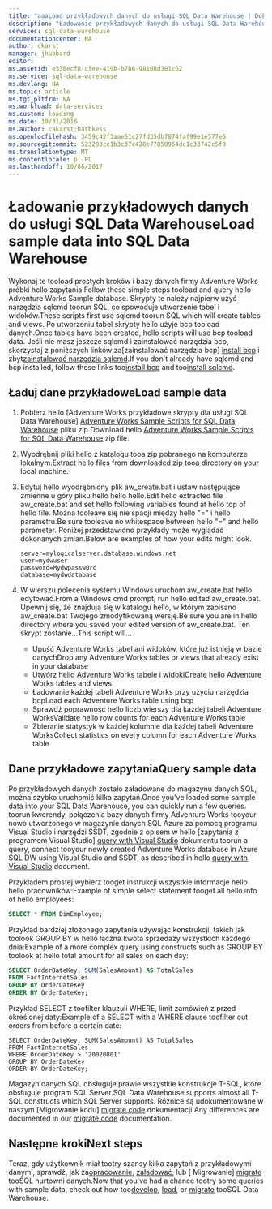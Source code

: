 ```yaml
---
title: "aaaLoad przykładowych danych do usługi SQL Data Warehouse | Dokumentacja firmy Microsoft"
description: "Ładowanie przykładowych danych do usługi SQL Data Warehouse"
services: sql-data-warehouse
documentationcenter: NA
author: ckarst
manager: jhubbard
editor: 
ms.assetid: e338ecf8-cfee-419b-b7b6-98108d381c62
ms.service: sql-data-warehouse
ms.devlang: NA
ms.topic: article
ms.tgt_pltfrm: NA
ms.workload: data-services
ms.custom: loading
ms.date: 10/31/2016
ms.author: cakarst;barbkess
ms.openlocfilehash: 3459c42f3aae51c27fd35db7874faf99e1e577e5
ms.sourcegitcommit: 523283cc1b3c37c428e77850964dc1c33742c5f0
ms.translationtype: MT
ms.contentlocale: pl-PL
ms.lasthandoff: 10/06/2017
---
```

# <a name="load-sample-data-into-sql-data-warehouse"></a><span data-ttu-id="b4c08-103">Ładowanie przykładowych danych do usługi SQL Data Warehouse</span><span class="sxs-lookup"><span data-stu-id="b4c08-103">Load sample data into SQL Data Warehouse</span></span>
<span data-ttu-id="b4c08-104">Wykonaj te tooload prostych kroków i bazy danych firmy Adventure Works próbki hello zapytania.</span><span class="sxs-lookup"><span data-stu-id="b4c08-104">Follow these simple steps tooload and query hello Adventure Works Sample database.</span></span> <span data-ttu-id="b4c08-105">Skrypty te należy najpierw użyć narzędzia sqlcmd toorun SQL, co spowoduje utworzenie tabel i widoków.</span><span class="sxs-lookup"><span data-stu-id="b4c08-105">These scripts first use sqlcmd toorun SQL which will create tables and views.</span></span> <span data-ttu-id="b4c08-106">Po utworzeniu tabel skrypty hello użyje bcp tooload danych.</span><span class="sxs-lookup"><span data-stu-id="b4c08-106">Once tables have been created, hello scripts will use bcp tooload data.</span></span>  <span data-ttu-id="b4c08-107">Jeśli nie masz jeszcze sqlcmd i zainstalować narzędzia bcp, skorzystaj z poniższych linków za[zainstalować narzędzia bcp] [ install bcp] i zbyt[zainstalować narzędzia sqlcmd][install sqlcmd].</span><span class="sxs-lookup"><span data-stu-id="b4c08-107">If you don't already have sqlcmd and bcp installed, follow these links too[install bcp][install bcp] and too[install sqlcmd][install sqlcmd].</span></span>

## <a name="load-sample-data"></a><span data-ttu-id="b4c08-108">Ładuj dane przykładowe</span><span class="sxs-lookup"><span data-stu-id="b4c08-108">Load sample data</span></span>
1. <span data-ttu-id="b4c08-109">Pobierz hello [Adventure Works przykładowe skrypty dla usługi SQL Data Warehouse] [ Adventure Works Sample Scripts for SQL Data Warehouse] pliku zip.</span><span class="sxs-lookup"><span data-stu-id="b4c08-109">Download hello [Adventure Works Sample Scripts for SQL Data Warehouse][Adventure Works Sample Scripts for SQL Data Warehouse] zip file.</span></span>
2. <span data-ttu-id="b4c08-110">Wyodrębnij pliki hello z katalogu tooa zip pobranego na komputerze lokalnym.</span><span class="sxs-lookup"><span data-stu-id="b4c08-110">Extract hello files from downloaded zip tooa directory on your local machine.</span></span>
3. <span data-ttu-id="b4c08-111">Edytuj hello wyodrębniony plik aw_create.bat i ustaw następujące zmienne u góry pliku hello hello hello.</span><span class="sxs-lookup"><span data-stu-id="b4c08-111">Edit hello extracted file aw_create.bat and set hello following variables found at hello top of hello file.</span></span>  <span data-ttu-id="b4c08-112">Można tooleave się nie spacji między hello "=" i hello parametru.</span><span class="sxs-lookup"><span data-stu-id="b4c08-112">Be sure tooleave no whitespace between hello "=" and hello parameter.</span></span>  <span data-ttu-id="b4c08-113">Poniżej przedstawiono przykłady może wyglądać dokonanych zmian.</span><span class="sxs-lookup"><span data-stu-id="b4c08-113">Below are examples of how your edits might look.</span></span>
   
    ```
    server=mylogicalserver.database.windows.net
    user=mydwuser
    password=Mydwpassw0rd
    database=mydwdatabase
    ```
4. <span data-ttu-id="b4c08-114">W wierszu polecenia systemu Windows uruchom aw_create.bat hello edytować.</span><span class="sxs-lookup"><span data-stu-id="b4c08-114">From a Windows cmd prompt, run hello edited aw_create.bat.</span></span>  <span data-ttu-id="b4c08-115">Upewnij się, że znajdują się w katalogu hello, w którym zapisano aw_create.bat Twojego zmodyfikowaną wersję.</span><span class="sxs-lookup"><span data-stu-id="b4c08-115">Be sure you are in hello directory where you saved your edited version of aw_create.bat.</span></span>
   <span data-ttu-id="b4c08-116">Ten skrypt zostanie...</span><span class="sxs-lookup"><span data-stu-id="b4c08-116">This script will...</span></span>
   
   * <span data-ttu-id="b4c08-117">Upuść Adventure Works tabel ani widoków, które już istnieją w bazie danych</span><span class="sxs-lookup"><span data-stu-id="b4c08-117">Drop any Adventure Works tables or views that already exist in your database</span></span>
   * <span data-ttu-id="b4c08-118">Utwórz hello Adventure Works tabele i widoki</span><span class="sxs-lookup"><span data-stu-id="b4c08-118">Create hello Adventure Works tables and views</span></span>
   * <span data-ttu-id="b4c08-119">Ładowanie każdej tabeli Adventure Works przy użyciu narzędzia bcp</span><span class="sxs-lookup"><span data-stu-id="b4c08-119">Load each Adventure Works table using bcp</span></span>
   * <span data-ttu-id="b4c08-120">Sprawdź poprawność hello liczb wierszy dla każdej tabeli Adventure Works</span><span class="sxs-lookup"><span data-stu-id="b4c08-120">Validate hello row counts for each Adventure Works table</span></span>
   * <span data-ttu-id="b4c08-121">Zbieranie statystyk w każdej kolumnie dla każdej tabeli Adventure Works</span><span class="sxs-lookup"><span data-stu-id="b4c08-121">Collect statistics on every column for each Adventure Works table</span></span>

## <a name="query-sample-data"></a><span data-ttu-id="b4c08-122">Dane przykładowe zapytania</span><span class="sxs-lookup"><span data-stu-id="b4c08-122">Query sample data</span></span>
<span data-ttu-id="b4c08-123">Po przykładowych danych zostało załadowane do magazynu danych SQL, można szybko uruchomić kilka zapytań.</span><span class="sxs-lookup"><span data-stu-id="b4c08-123">Once you've loaded some sample data into your SQL Data Warehouse, you can quickly run a few queries.</span></span>  <span data-ttu-id="b4c08-124">toorun kwerendy, połączenia bazy danych firmy Adventure Works tooyour nowo utworzonego w magazynie danych SQL Azure za pomocą programu Visual Studio i narzędzi SSDT, zgodnie z opisem w hello [zapytania z programem Visual Studio] [ query with Visual Studio] dokumentu.</span><span class="sxs-lookup"><span data-stu-id="b4c08-124">toorun a query, connect tooyour newly created Adventure Works database in Azure SQL DW using Visual Studio and SSDT, as described in hello [query with Visual Studio][query with Visual Studio] document.</span></span>

<span data-ttu-id="b4c08-125">Przykładem prostej wybierz tooget instrukcji wszystkie informacje hello hello pracowników:</span><span class="sxs-lookup"><span data-stu-id="b4c08-125">Example of simple select statement tooget all hello info of hello employees:</span></span>

```sql
SELECT * FROM DimEmployee;
```

<span data-ttu-id="b4c08-126">Przykład bardziej złożonego zapytania używając konstrukcji, takich jak toolook GROUP BY w hello łączna kwota sprzedaży wszystkich każdego dnia:</span><span class="sxs-lookup"><span data-stu-id="b4c08-126">Example of a more complex query using constructs such as GROUP BY toolook at hello total amount for all sales on each day:</span></span>

```sql
SELECT OrderDateKey, SUM(SalesAmount) AS TotalSales
FROM FactInternetSales
GROUP BY OrderDateKey
ORDER BY OrderDateKey;
```

<span data-ttu-id="b4c08-127">Przykład SELECT z toofilter klauzuli WHERE, limit zamówień z przed określonej daty:</span><span class="sxs-lookup"><span data-stu-id="b4c08-127">Example of a SELECT with a WHERE clause toofilter out orders from before a certain date:</span></span>

```
SELECT OrderDateKey, SUM(SalesAmount) AS TotalSales
FROM FactInternetSales
WHERE OrderDateKey > '20020801'
GROUP BY OrderDateKey
ORDER BY OrderDateKey;
```

<span data-ttu-id="b4c08-128">Magazyn danych SQL obsługuje prawie wszystkie konstrukcje T-SQL, które obsługuje program SQL Server.</span><span class="sxs-lookup"><span data-stu-id="b4c08-128">SQL Data Warehouse supports almost all T-SQL constructs which SQL Server supports.</span></span>  <span data-ttu-id="b4c08-129">Różnice są udokumentowane w naszym [Migrowanie kodu] [ migrate code] dokumentacji.</span><span class="sxs-lookup"><span data-stu-id="b4c08-129">Any differences are documented in our [migrate code][migrate code] documentation.</span></span>

## <a name="next-steps"></a><span data-ttu-id="b4c08-130">Następne kroki</span><span class="sxs-lookup"><span data-stu-id="b4c08-130">Next steps</span></span>
<span data-ttu-id="b4c08-131">Teraz, gdy użytkownik miał tootry szansy kilka zapytań z przykładowymi danymi, sprawdź, jak za[opracowanie][develop], [załadować][load], lub [ Migrowanie] [ migrate] tooSQL hurtowni danych.</span><span class="sxs-lookup"><span data-stu-id="b4c08-131">Now that you've had a chance tootry some queries with sample data, check out how too[develop][develop], [load][load], or [migrate][migrate] tooSQL Data Warehouse.</span></span>

<!--Image references-->

<!--Article references-->
[migrate]: sql-data-warehouse-overview-migrate.md
[develop]: sql-data-warehouse-overview-develop.md
[load]: sql-data-warehouse-overview-load.md
[query with Visual Studio]: sql-data-warehouse-query-visual-studio.md
[migrate code]: sql-data-warehouse-migrate-code.md
[install bcp]: sql-data-warehouse-load-with-bcp.md
[install sqlcmd]: sql-data-warehouse-get-started-connect-sqlcmd.md

<!--Other Web references-->
[Adventure Works Sample Scripts for SQL Data Warehouse]: https://migrhoststorage.blob.core.windows.net/sqldwsample/AdventureWorksSQLDW2012.zip
